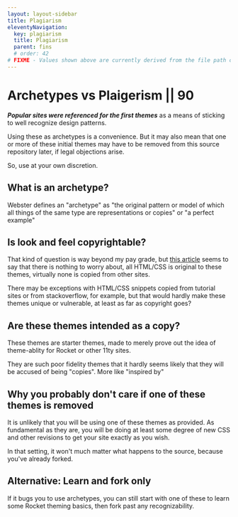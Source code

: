 ```yaml
---
layout: layout-sidebar
title: Plagiarism
eleventyNavigation:
  key: plagiarism
  title: Plagiarism
  parent: fins
  # order: 42
# FIXME - Values shown above are currently derived from the file path only, except order which is also commented out because it is optional. Correct as desired and delete comment(s).
---
```


# Archetypes vs Plaigerism || 90

_**Popular sites were referenced for the first themes**_ as a means of sticking to well recognize design patterns.

Using these as archetypes is a convenience. But it may also mean that one or more of these initial themes may have to be removed from this source repository later, if legal objections arise.

So, use at your own discretion.

## What is an archetype?

Webster defines an "archetype" as "the original pattern or model of which all things of the same type are representations or copies" or "a perfect example"

## Is look and feel copyrightable?

That kind of question is way beyond my pay grade, but [this article](https://newmedialaw.proskauer.com/2016/02/05/website-html-is-copyrightable-even-if-look-and-feel-is-not/#:~:text=The%20Compendium%20states%20that%20while,dress%20under%20the%20Lanham%20Act.%5D) seems to say that there is nothing to worry about, all HTML/CSS is original to these themes, virtually none is copied from other sites.

There may be exceptions with HTML/CSS snippets copied from tutorial sites or from stackoverflow, for example, but that would hardly make these themes unique or vulnerable, at least as far as copyright goes?

## Are these themes intended as a copy?

These themes are starter themes, made to merely prove out the idea of theme-ablity for Rocket or other 11ty sites.

They are such poor fidelity themes that it hardly seems likely that they will be accused of being "copies". More like "inspired by"

## Why you probably don't care if one of these themes is removed

It is unlikely that you will be using one of these themes as provided. As fundamental as they are, you will be doing at least some degree of new CSS and other revisions to get your site exactly as you wish.

In that setting, it won't much matter what happens to the source, because you've already forked.

## Alternative: Learn and fork only

If it bugs you to use archetypes, you can still start with one of these to learn some Rocket theming basics, then fork past any recognizability.